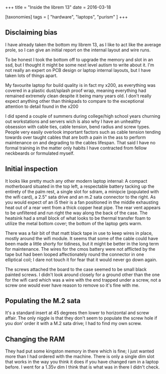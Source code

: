 +++
title = "Inside the librem 13"
date = 2016-03-18

[taxonomies]
tags = [ "hardware", "laptops", "purism" ]
+++

## Disclaiming bias

I have already taken the bottom my librem 13, as I like to act like the average
prole, so I can give an initial report on the internal layout and wire runs.

To be honest I took the bottom off to upgrade the memory and slot in an ssd, but
I thought it might be some next level autism to write about it. I'm not really
an expert on PCB design or laptop internal layouts, but I have taken lots of
things apart.

My favourite laptop for build quality is in fact my x200, as everything was
covered in a plastic dust/splash proof wrap, meaning everything had remained
extremely clean despite it being many years old. I don't really expect anything
other than thinkpads to compare to the exceptional attention to detail found in
the x200

I did spend a couple of summers during college/high school years churning out
workstations and servers wich is also why I have an unhealthy obsession with
cable ties, cable tension, bend radius and screw types. People very easily
overlook important factors such as cable tension tending towards over taught
cables that are both a pain in the ass to perform maintenance on and degrading
to the cables lifespan. That said I have no formal training in the matter only
habits I have contracted from fellow neckbeards or formulated myself.

## Initial inspection

It looks like pretty much any other modern laptop internal: A compact
motherboard situated in the top left, a respectable battery tacking up the
entirety of the palm rest, a single slot for sdram, a minipcie (populated with
the wifi card), a 2.5" sata drive and an m.2 sata connector to the right. As you
would expect of an i5 their is a fan positioned in the middle exhausting heat
out of a rear vent from a thick copper heat pipe. The rear vent appears to be
unfiltered and run right the way along the back of the case. The heatsink had a
small block of what looks to be thermal transfer foam to utilize the metal
bottom cover; the bottom of the laptop gets warm.

There was a fair bit of that matt black tape in use to keep wires in place,
mostly around the wifi module. It seems that some of the cable could have been
made a little shorty for tidiness, but it might be better in the long term for
maintenance. The wires for the cmos battery were not afflicted by the tape but
had been looped affectionately round the connector in one elliptical coil; I
dare not touch it for fear that it would never go down again.

The screws attached the board to the case seemed to be small black painted
screws. I didn't look around closely for a ground other than the one for the
wifi card which was a wire with the end trapped under a screw, not a screw one
would ever have reason to remove so it's fine with me.

## Populating the M.2 sata

It's a standard insert at 45 degrees then lower to horizontal and screw affair.
The only niggle is that they don't seem to populate the screw hole if you don'
order it with a M.2 sata drive; I had to find my own screw.

## Changing the RAM

They had put some kingston memory in there which is fine; I just wanted more
than I had ordered with the machine. There is only a single dim slot that works
in the way you think it does if you have changed ram in a laptop before. I went
for a 1.35v dim I think that is what was in there I didn't check.

